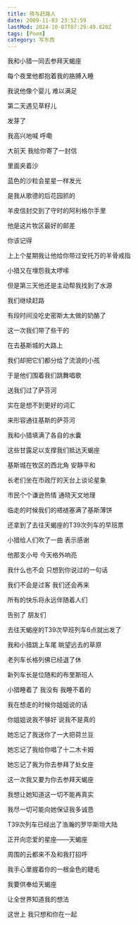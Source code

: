 ```yaml
---
title: 夜与赶路人
date: 2009-11-03 23:52:59
lastMod: 2024-10-07T07:29:49.820Z
tags: [Poem]
category: 写东西
---
```


我和小猎一同去参拜天蝎座

每个夜里他都抱着我的胳膊入睡

我说他像个婴儿 难以满足

第二天遇见草籽儿

发芽了

我高兴地喊 呼嘞

大前天 我给你寄了一封信

里面夹着沙

蓝色的沙粒会星星一样发光

是我从歌德的后花园抓的

羊皮信封交到了守时的阿利格尔手里

他是这片牧区最好的邮差

你该记得

上上个星期我让他给你带过安托万的羊骨戒指

小猎又在埋怨我太啰嗦

但是第三天他还是主动帮我找到了水源

我们继续赶路

有段时间没吃史密斯太太做的奶酪了

这一次我们带了些干的

在去基斯城的大路上

我们却把它们都分给了流浪的小孩

于是他们围着我们跳舞唱歌

送我们过了萨芬河

实在是想不到更好的词汇

来形容通往基斯的萨芬河

我和小猎填满了各自的水囊

这些甘露足以支撑我们抵达天蝎座

基斯城在牧区的西北角 安静平和

长老们坐在市政厅的天台上谈论星象

市民个个谦逊热情 通晓天文地理

临走的时候我们的褡裢塞满了基斯薄饼

还拿到了去往天蝎座的T39次列车的早班票

小猎给人们吹了一曲 表示感谢

他那支小号 今天格外响亮

我什么也不会 只想到你说过的一句话

我们不会是过客 我们还会再来

所有的快乐将永远伴随着人们

告别了 朋友们

去往天蝎座的T39次早班列车6点就出发了

我和小猎跳上车尾 眺望远去的草原

老列车长格列佛已经退了休

新列车长是位随和的布里斯班人

小猎睡着了 我没有 我睡不着的

我在想走的时候你姐姐说的话

你姐姐说我不够好 说我不是真的

她忘记了我送你了一大把荷兰豆

她忘记了我给你唱了十二木卡姆

她忘记了我为你去参拜了处女座

这一次我又要为你去参拜天蝎座

我想让她知道这一切不能再真实

我尽一切可能向她保证我多诚恳

T39次列车已经出了浩瀚的罗毕斯坦大陆

正开向恋爱的星座——天蝎座

周围的云都来不及和我打招呼

我手心里握着你的一根金色的睫毛

我要供奉给天蝎座

让全世界知道我的想法

这世上 我只想和你在一起
